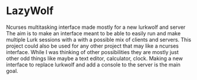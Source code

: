 # LazyWolf
Ncurses multitasking interface made mostly for a new lurkwolf and server
The aim is to make an interface meant to be able to easily run and make multiple Lurk sessions with a with a possible mix of clients and servers.
This project could also be used for any other project that may like a ncurses interface.
While I was thinking of other possibilities they are mostly just other odd things like maybe a text editor, calculator, clock.
Making a new interface to replace lurkwolf and add a console to the server is the main goal.
